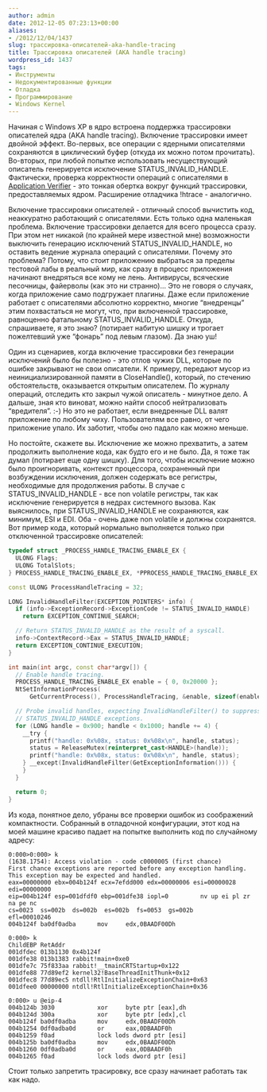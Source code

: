 ```yaml
---
author: admin
date: 2012-12-05 07:23:13+00:00
aliases:
- /2012/12/04/1437
slug: трассировка-описателей-aka-handle-tracing
title: Трассировка описателей (AKA handle tracing)
wordpress_id: 1437
tags:
- Инструменты
- Недокументированные функции
- Отладка
- Программирование
- Windows Kernel
---
```


Начиная с Windows XP в ядро встроена поддержка трассировки описателей ядра (AKA handle tracing). Включение трассировки имеет двойной эффект. Во-первых, все операции с ядерными описателями сохраняются в циклический буфер (откуда их можно потом прочитать). Во-вторых, при любой попытке использовать несуществующий описатель генерируется исключение STATUS_INVALID_HANDLE. Фактически, проверка корректности операций с описателями в [Application Verifier](http://msdn.microsoft.com/en-us/library/windows/desktop/dd371695(v=vs.85).aspx) - это тонкая обертка вокруг функций трассировки, предоставляемых ядром. Расширение отладчика !htrace - аналогично.

Включение трассировки описателей - отличный способ вычистить код, неаккуратно работающий с описателями. Есть только одна маленькая проблема. Включение трассировки делается для всего процесса сразу. При этом нет никакой (по крайней мере известной мне) возможности выключить генерацию исключений STATUS_INVALID_HANDLE, но оставить ведение журнала операций с описателями. Почему это проблема? Потому, что стоит приложению выбраться за пределы тестовой лабы в реальный мир, как сразу в процесс приложения начинают внедряться все кому не лень. Антивирусы, всяческие песочницы, файерволы (как это ни странно)... Это не говоря о случаях, когда приложение само подгружает плагины. Даже если приложение работает с описателями абсолютно корректно, многие “внедренцы” этим похвастаться не могут, что, при включенной трассировке, равноценно фатальному STATUS_INVALID_HANDLE. Откуда, спрашиваете, я это знаю? (потирает набитую шишку и трогает пожелтевший уже “фонарь” под левым глазом). Да знаю уш!

Один из сценариев, когда включение трассировки без генерации исключений было бы полезно - это отлов чужих DLL, которые по ошибке закрывают не свои описатели. К примеру, передают мусор из неинициализированной памяти в CloseHandle(), который, по стечению обстоятельств, оказывается открытым описателем. По журналу операций, отследить кто закрыл чужой описатель - минутное дело. А дальше, зная кто виноват, можно найти способ нейтрализовать “вредителя”. :-) Но это не работает, если внедренные DLL валят приложение по любому чиху. Пользователям все равно, от чего приложение упало. Их заботит, чтобы оно падало как можно меньше.

Но постойте, скажете вы. Исключение же можно прехватить, а затем продолжить выполнение кода, как будто его и не было. Да, я тоже так думал (потирает еще одну шишку). Для того, чтобы исключение можно было проигноривать, контекст процессора, сохраненный при возбуждении исключения, должен содержать все регистры, необходимые для продолжения работы. В случае с STATUS_INVALID_HANDLE - все non volatile регистры, так как исключение генерируется в недрах системного вызова. Как выяснилось, при STATUS_INVALID_HANDLE не сохраняются, как минимум, ESI и EDI. Оба - очень даже non volatile и должны сохранятся. Вот пример кода, который нормально выполняется только при отключенной трассировке описателей:

```cpp
typedef struct _PROCESS_HANDLE_TRACING_ENABLE_EX {
  ULONG Flags;
  ULONG TotalSlots;
} PROCESS_HANDLE_TRACING_ENABLE_EX, *PPROCESS_HANDLE_TRACING_ENABLE_EX;

const ULONG ProcessHandleTracing = 32;

LONG InvalidHandleFilter(EXCEPTION_POINTERS* info) {
  if (info->ExceptionRecord->ExceptionCode != STATUS_INVALID_HANDLE)
    return EXCEPTION_CONTINUE_SEARCH;

  // Return STATUS_INVALID_HANDLE as the result of a syscall.
  info->ContextRecord->Eax = STATUS_INVALID_HANDLE;
  return EXCEPTION_CONTINUE_EXECUTION;
}

int main(int argc, const char*argv[]) {
  // Enable handle tracing.
  PROCESS_HANDLE_TRACING_ENABLE_EX enable = { 0, 0x20000 };
  NtSetInformationProcess(
      GetCurrentProcess(), ProcessHandleTracing, &enable, sizeof(enable));

  // Probe invalid handles, expecting InvalidHandleFilter() to suppress
  // STATUS_INVALID_HANDLE exceptions.
  for (LONG handle = 0x900; handle < 0x1000; handle += 4) {
    __try {
      printf("handle: 0x%08x, status: 0x%08x\n", handle, status);
      status = ReleaseMutex(reinterpret_cast<HANDLE>(handle));
      printf("handle: 0x%08x, status: 0x%08x\n", handle, status);
    } __except(InvalidHandleFilter(GetExceptionInformation())) {
    }
  }

  return 0;
}
```

Из кода, понятное дело, убраны все проверки ошибок из соображений компактности. Собранный в отладочной конфигурации, этот код на моей машине красиво падает на попытке выполнить код по случайному адресу:

```no-highlight
0:000>0:000> k
(1638.1754): Access violation - code c0000005 (first chance)
First chance exceptions are reported before any exception handling.
This exception may be expected and handled.
eax=00000000 ebx=004b124f ecx=7efdd000 edx=00000006 esi=00000028 edi=00000000
eip=004b124f esp=001dfdf0 ebp=001dfe38 iopl=0         nv up ei pl zr na pe nc
cs=0023  ss=002b  ds=002b  es=002b  fs=0053  gs=002b             efl=00010246
004b124f ba0df0adba      mov     edx,0BAADF00Dh

0:000> k
ChildEBP RetAddr  
001dfdec 013b1130 0x4b124f
001dfe38 013b1383 rabbit!main+0xe0
001dfe7c 75f833aa rabbit!__tmainCRTStartup+0x122
001dfe88 77d89ef2 kernel32!BaseThreadInitThunk+0x12
001dfec8 77d89ec5 ntdll!RtlInitializeExceptionChain+0x63
001dfee0 00000000 ntdll!RtlInitializeExceptionChain+0x36

0:000> u @eip-4
004b124b 3030            xor     byte ptr [eax],dh
004b124d 300a            xor     byte ptr [edx],cl
004b124f ba0df0adba      mov     edx,0BAADF00Dh
004b1254 0df0adba0d      or      eax,0DBAADF0h
004b1259 f0ad            lock lods dword ptr [esi]
004b125b ba0df0adba      mov     edx,0BAADF00Dh
004b1260 0df0adba0d      or      eax,0DBAADF0h
004b1265 f0ad            lock lods dword ptr [esi]
```

Стоит только запретить трасировку, все сразу начинает работать так как надо.
